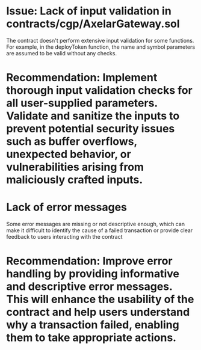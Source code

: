 # Issue: Lack of input validation in contracts/cgp/AxelarGateway.sol
The contract doesn't perform extensive input validation for some functions. For example, in the deployToken function, the name and symbol parameters are assumed to be valid without any checks.
# Recommendation: Implement thorough input validation checks for all user-supplied parameters. Validate and sanitize the inputs to prevent potential security issues such as buffer overflows, unexpected behavior, or vulnerabilities arising from maliciously crafted inputs.

# Lack of error messages
 Some error messages are missing or not descriptive enough, which can make it difficult to identify the cause of a failed transaction or provide clear feedback to users interacting with the contract
# Recommendation: Improve error handling by providing informative and descriptive error messages. This will enhance the usability of the contract and help users understand why a transaction failed, enabling them to take appropriate actions.